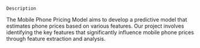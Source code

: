                                                                                Description

The Mobile Phone Pricing Model aims to develop a predictive model that estimates phone prices based on various features. Our project involves identifying the key features that significantly influence mobile phone prices through feature extraction and analysis.
